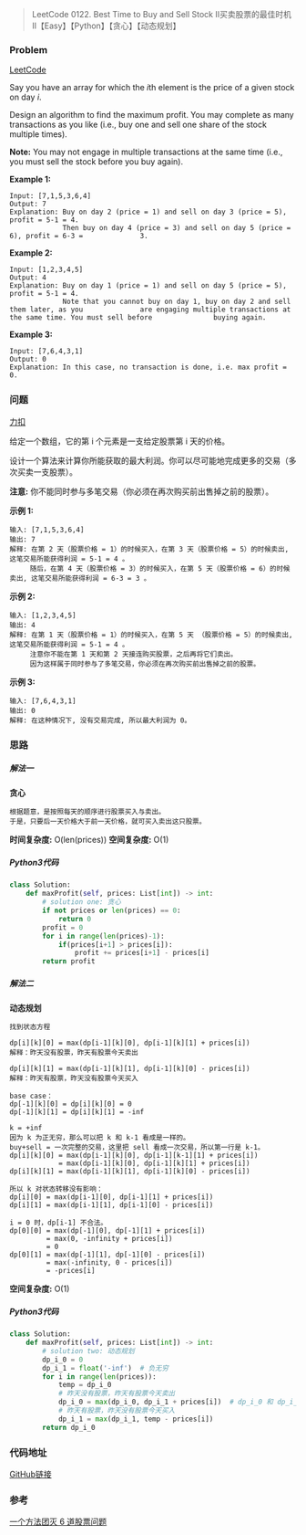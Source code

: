 > LeetCode 0122. Best Time to Buy and Sell Stock II买卖股票的最佳时机 II【Easy】【Python】【贪心】【动态规划】

### Problem

[LeetCode](https://leetcode.com/problems/best-time-to-buy-and-sell-stock-ii/)

Say you have an array for which the *i*th element is the price of a given stock on day *i*.

Design an algorithm to find the maximum profit. You may complete as many transactions as you like (i.e., buy one and sell one share of the stock multiple times).

**Note:** You may not engage in multiple transactions at the same time (i.e., you must sell the stock before you buy again).

**Example 1:**

```
Input: [7,1,5,3,6,4]
Output: 7
Explanation: Buy on day 2 (price = 1) and sell on day 3 (price = 5), profit = 5-1 = 4.
             Then buy on day 4 (price = 3) and sell on day 5 (price = 6), profit = 6-3 = 			  3.
```

**Example 2:**

```
Input: [1,2,3,4,5]
Output: 4
Explanation: Buy on day 1 (price = 1) and sell on day 5 (price = 5), profit = 5-1 = 4.
             Note that you cannot buy on day 1, buy on day 2 and sell them later, as you 			  are engaging multiple transactions at the same time. You must sell before  			  buying again.
```

**Example 3:**

```
Input: [7,6,4,3,1]
Output: 0
Explanation: In this case, no transaction is done, i.e. max profit = 0.
```

### 问题

[力扣](https://leetcode-cn.com/problems/best-time-to-buy-and-sell-stock-ii/)

给定一个数组，它的第 i 个元素是一支给定股票第 i 天的价格。

设计一个算法来计算你所能获取的最大利润。你可以尽可能地完成更多的交易（多次买卖一支股票）。

**注意:** 你不能同时参与多笔交易（你必须在再次购买前出售掉之前的股票）。

**示例 1:**

```
输入: [7,1,5,3,6,4]
输出: 7
解释: 在第 2 天（股票价格 = 1）的时候买入，在第 3 天（股票价格 = 5）的时候卖出, 这笔交易所能获得利润 = 5-1 = 4 。
     随后，在第 4 天（股票价格 = 3）的时候买入，在第 5 天（股票价格 = 6）的时候卖出, 这笔交易所能获得利润 = 6-3 = 3 。
```

**示例 2:**

```
输入: [1,2,3,4,5]
输出: 4
解释: 在第 1 天（股票价格 = 1）的时候买入，在第 5 天 （股票价格 = 5）的时候卖出, 这笔交易所能获得利润 = 5-1 = 4 。
     注意你不能在第 1 天和第 2 天接连购买股票，之后再将它们卖出。
     因为这样属于同时参与了多笔交易，你必须在再次购买前出售掉之前的股票。
```

**示例 3:**

```
输入: [7,6,4,3,1]
输出: 0
解释: 在这种情况下, 没有交易完成, 所以最大利润为 0。
```

### 思路

##### 解法一

**贪心**

```
根据题意，是按照每天的顺序进行股票买入与卖出。
于是，只要后一天价格大于前一天价格，就可买入卖出这只股票。
```

**时间复杂度:** O(len(prices))
**空间复杂度:** O(1)

##### Python3代码

```python
class Solution:
    def maxProfit(self, prices: List[int]) -> int:
        # solution one: 贪心
        if not prices or len(prices) == 0:
            return 0
        profit = 0
        for i in range(len(prices)-1):
            if(prices[i+1] > prices[i]):
                profit += prices[i+1] - prices[i]
        return profit
```

##### 解法二

**动态规划**

```
找到状态方程

dp[i][k][0] = max(dp[i-1][k][0], dp[i-1][k][1] + prices[i])
解释：昨天没有股票，昨天有股票今天卖出

dp[i][k][1] = max(dp[i-1][k][1], dp[i-1][k][0] - prices[i])
解释：昨天有股票，昨天没有股票今天买入

base case：
dp[-1][k][0] = dp[i][k][0] = 0
dp[-1][k][1] = dp[i][k][1] = -inf

k = +inf
因为 k 为正无穷，那么可以把 k 和 k-1 看成是一样的。
buy+sell = 一次完整的交易，这里把 sell 看成一次交易，所以第一行是 k-1。
dp[i][k][0] = max(dp[i-1][k][0], dp[i-1][k-1][1] + prices[i])
			= max(dp[i-1][k][0], dp[i-1][k][1] + prices[i])
dp[i][k][1] = max(dp[i-1][k][1], dp[i-1][k][0] - prices[i])

所以 k 对状态转移没有影响：
dp[i][0] = max(dp[i-1][0], dp[i-1][1] + prices[i])
dp[i][1] = max(dp[i-1][1], dp[i-1][0] - prices[i])

i = 0 时，dp[i-1] 不合法。
dp[0][0] = max(dp[-1][0], dp[-1][1] + prices[i])
         = max(0, -infinity + prices[i])
         = 0
dp[0][1] = max(dp[-1][1], dp[-1][0] - prices[i])
         = max(-infinity, 0 - prices[i]) 
         = -prices[i]
```

**空间复杂度:** O(1)

##### Python3代码

```python
class Solution:
    def maxProfit(self, prices: List[int]) -> int:
        # solution two: 动态规划
        dp_i_0 = 0
        dp_i_1 = float('-inf')  # 负无穷
        for i in range(len(prices)):
            temp = dp_i_0
            # 昨天没有股票，昨天有股票今天卖出
            dp_i_0 = max(dp_i_0, dp_i_1 + prices[i])  # dp_i_0 和 dp_i_1 可以看成是变量，存储的都是上一次即昨天的值
            # 昨天有股票，昨天没有股票今天买入
            dp_i_1 = max(dp_i_1, temp - prices[i])
        return dp_i_0
```

### 代码地址

[GitHub链接](https://github.com/Wonz5130/LeetCode-Solutions/blob/master/solutions/0122-Best-Time-to-Buy-and-Sell-Stock-II/0122.py)

### 参考

[一个方法团灭 6 道股票问题](https://leetcode-cn.com/problems/best-time-to-buy-and-sell-stock/solution/yi-ge-fang-fa-tuan-mie-6-dao-gu-piao-wen-ti-by-l-3/)